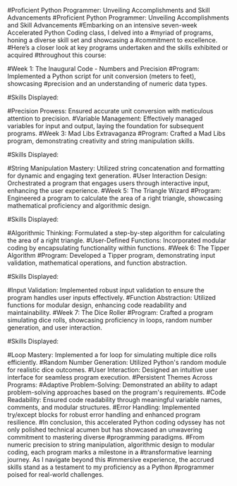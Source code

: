 #Proficient Python Programmer: Unveiling Accomplishments and Skill Advancements 
#Proficient Python Programmer: Unveiling Accomplishments and Skill Advancements
#Embarking on an intensive seven-week Accelerated Python Coding class, I delved into a #myriad of programs, honing a diverse skill set and showcasing a #commitment to excellence. #Here’s a closer look at key programs undertaken and the skills exhibited or acquired #throughout this course:

#Week 1: The Inaugural Code - Numbers and Precision
#Program: Implemented a Python script for unit conversion (meters to feet), showcasing #precision and an understanding of numeric data types.

#Skills Displayed:

#Precision Prowess: Ensured accurate unit conversion with meticulous attention to precision.
#Variable Management: Effectively managed variables for input and output, laying the foundation for subsequent programs.
#Week 3: Mad Libs Extravaganza
#Program: Crafted a Mad Libs program, demonstrating creativity and string manipulation skills.

#Skills Displayed:

#String Manipulation Mastery: Utilized string concatenation and formatting for dynamic and engaging text generation.
#User Interaction Design: Orchestrated a program that engages users through interactive input, enhancing the user experience.
#Week 5: The Triangle Wizard
#Program: Engineered a program to calculate the area of a right triangle, showcasing mathematical proficiency and algorithmic design.

#Skills Displayed:

#Algorithmic Thinking: Formulated a step-by-step algorithm for calculating the area of a right triangle.
#User-Defined Functions: Incorporated modular coding by encapsulating functionality within functions.
#Week 6: The Tipper Algorithm
#Program: Developed a Tipper program, demonstrating input validation, mathematical operations, and function abstraction.

#Skills Displayed:

#Input Validation: Implemented robust input validation to ensure the program handles user inputs effectively.
#Function Abstraction: Utilized functions for modular design, enhancing code readability and maintainability.
#Week 7: The Dice Roller
#Program: Crafted a program simulating dice rolls, showcasing proficiency in loops, random number generation, and user interaction.

#Skills Displayed:

#Loop Mastery: Implemented a for loop for simulating multiple dice rolls efficiently.
#Random Number Generation: Utilized Python's random module for realistic dice outcomes.
#User Interaction: Designed an intuitive user interface for seamless program execution.
#Persistent Themes Across Programs:
#Adaptive Problem-Solving: Demonstrated an ability to adapt problem-solving approaches based on the program's requirements.
#Code Readability: Ensured code readability through meaningful variable names, comments, and modular structures.
#Error Handling: Implemented try/except blocks for robust error handling and enhanced program resilience.
#In conclusion, this accelerated Python coding odyssey has not only polished technical acumen but has showcased an unwavering commitment to mastering diverse #programming paradigms. #From numeric precision to string manipulation, algorithmic design to modular coding, each program marks a milestone in a #transformative learning journey. As I navigate beyond this #immersive experience, the accrued skills stand as a testament to my proficiency as a Python #programmer poised for real-world challenges.




